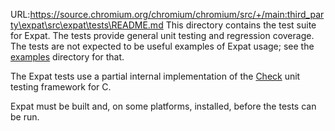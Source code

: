 URL:https://source.chromium.org/chromium/chromium/src/+/main:third_party\expat\src\expat\tests\README.md
This directory contains the test suite for Expat.  The tests provide
general unit testing and regression coverage.  The tests are not
expected to be useful examples of Expat usage; see the
[examples](../examples) directory for that.

The Expat tests use a partial internal implementation of the
[Check](https://libcheck.github.io/check/) unit testing framework for
C.

Expat must be built and, on some platforms, installed, before the
tests can be run.
